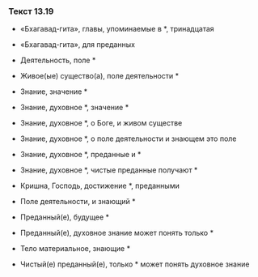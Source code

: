 ### Текст 13.19

- «Бхагавад-гита», главы, упоминаемые в *, тринадцатая

- «Бхагавад-гита», для преданных

- Деятельность, поле *

- Живое(ые) существо(а), поле деятельности *

- Знание, значение *

- Знание, духовное *, значение *

- Знание, духовное *, о Боге, и живом существе

- Знание, духовное *, о поле деятельности и знающем это поле

- Знание, духовное *, преданные и *

- Знание, духовное *, чистые преданные получают *

- Кришна, Господь, достижение *, преданными

- Поле деятельности, и знающий *

- Преданный(е), будущее *

- Преданный(е), духовное знание может понять только *

- Тело материальное, знающие *

- Чистый(е) преданный(е), только * может понять духовное знание
	
